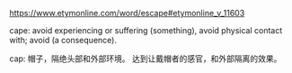 
https://www.etymonline.com/word/escape#etymonline_v_11603

cape:
avoid experiencing or suffering (something), avoid physical contact with; avoid (a consequence).

cap: 
帽子，隔绝头部和外部环境。
达到让戴帽者的感官，和外部隔离的效果。






